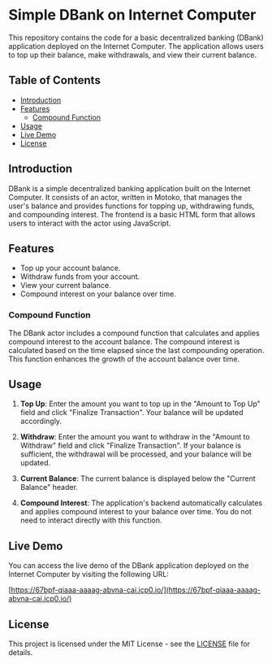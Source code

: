 # Simple DBank on Internet Computer

This repository contains the code for a basic decentralized banking (DBank) application deployed on the Internet Computer. The application allows users to top up their balance, make withdrawals, and view their current balance.

## Table of Contents
- [Introduction](#introduction)
- [Features](#features)
  - [Compound Function](#compound-function)
- [Usage](#usage)
- [Live Demo](#live-demo)
- [License](#license)

## Introduction

DBank is a simple decentralized banking application built on the Internet Computer. It consists of an actor, written in Motoko, that manages the user's balance and provides functions for topping up, withdrawing funds, and compounding interest. The frontend is a basic HTML form that allows users to interact with the actor using JavaScript.

## Features

- Top up your account balance.
- Withdraw funds from your account.
- View your current balance.
- Compound interest on your balance over time.

### Compound Function

The DBank actor includes a compound function that calculates and applies compound interest to the account balance. The compound interest is calculated based on the time elapsed since the last compounding operation. This function enhances the growth of the account balance over time.

## Usage

1. **Top Up**: Enter the amount you want to top up in the "Amount to Top Up" field and click "Finalize Transaction". Your balance will be updated accordingly.

2. **Withdraw**: Enter the amount you want to withdraw in the "Amount to Withdraw" field and click "Finalize Transaction". If your balance is sufficient, the withdrawal will be processed, and your balance will be updated.

3. **Current Balance**: The current balance is displayed below the "Current Balance" header.

4. **Compound Interest**: The application's backend automatically calculates and applies compound interest to your balance over time. You do not need to interact directly with this function.

## Live Demo

You can access the live demo of the DBank application deployed on the Internet Computer by visiting the following URL:

[https://67bpf-qiaaa-aaaag-abvna-cai.icp0.io/](https://67bpf-qiaaa-aaaag-abvna-cai.icp0.io/)

## License

This project is licensed under the MIT License - see the [LICENSE](LICENSE) file for details.
